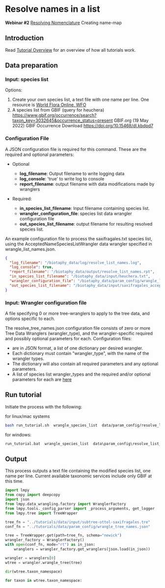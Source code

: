 # Resolve names in a list

**Webinar #2** 
[Resolving Nomenclature](https://docs.google.com/document/d/1CqYkCUlY40p8NnqM-GtcLju70jrAG45FGejJ26sS3_U/edit#heading=h.vyth2pntju9l)
Creating name-map 

## Introduction



Read [Tutorial Overview](../tutorial/w1_overview.md) for an overview of how all 
tutorials work. 


## Data preparation

### Input: species list 

Options:

1) Create your own species list, a text file with one name per line.  One resource is
[World Flora Online, WFO](http://www.worldfloraonline.org/)
2) A species list from GBIF (query for heuchera)
   https://www.gbif.org/occurrence/search?taxon_key=3032645&occurrence_status=present
   GBIF.org (19 May 2022) GBIF Occurrence Download  https://doi.org/10.15468/dl.kbdpd7

### Configuration File

A JSON configuration file is required for this command.  These are the required and 
optional parameters: 

* Optional 

  * **log_filename**: Output filename to write logging data
  * **log_console**: 'true' to write log to console
  * **report_filename**: output filename with data modifications made by wranglers

* Required:

  * **in_species_list_filename**: Input filename containing species list.
  * **wrangler_configuration_file**: species list data wrangler configuration file 
  * **out_species_list_filename**: output filename for resulting resolved species list.

An example configuration file to process the saxifragales.txt species list, using the 
AcceptedNameSpeciesListWrangler data wrangler specified in wrangle_list_names.json.  

```json lines
{
  "log_filename": "/biotaphy_data/log/resolve_list_names.log",
  "log_console": true,
  "report_filename": "/biotaphy_data/output/resolve_list_names.rpt",
  "in_species_list_filename": "/biotaphy_data/input/heuchera.txt",
  "wrangler_configuration_file": "/biotaphy_data/param_config/wrangle_list_names.txt",
  "out_species_list_filename": "/biotaphy_data/input/saxifragales_accepted.txt"
}
```

### Input: Wrangler configuration file

A file specifying 0 or more tree-wranglers to apply to the tree data, and options 
specific to each.   

The resolve_tree_names.json  configuration file consists of zero or more Tree Data 
Wranglers (wrangler_type), and the wrangler-specific required and possibly optional 
parameters for each.  Configuration files:
  * are in JSON format, a list of one dictionary per desired wrangler.
  * Each dictionary must contain "wrangler_type", with the name of the wrangler types.
  * The dictionary will also contain all required parameters and any optional parameters.
  * A list of species list wrangler_types and the required and/or optional parameters 
    for each are [here](species_list_wrangler.md)


## Run tutorial
Initiate the process with the following:

for linux/mac systems

```zsh
bash run_tutorial.sh  wrangle_species_list  data/param_config/resolve_list_names.json
```

for windows:

```cmd
run_tutorial.bat  wrangle_species_list  data\param_config\resolve_list_names.json
```

## Output
This process outputs a text file containing the modified species list, one name per 
line.  Current available taxonomic services include only GBIF at this time.


```python
import lmpy
from copy import deepcopy
import json
from lmpy.data_wrangling.factory import WranglerFactory
from lmpy.tools._config_parser import _process_arguments, get_logger
from lmpy.tree import TreeWrapper

tree_fn = "../tutorials/data/input/subtree-ottol-saxifragales.tre"
conf_fn = "../tutorials/data/param_config/wrangle_tree_names.json"

tree = TreeWrapper.get(path=tree_fn, schema="newick")
wrangler_factory = WranglerFactory()
with open(conf_fn, mode="rt") as in_json:
    wranglers = wrangler_factory.get_wranglers(json.load(in_json))

wrangler = wranglers[0]
wtree = wrangler.wrangle_tree(tree)

dir(wtree.taxon_namespace)

for taxon in wtree.taxon_namespace:
    
```